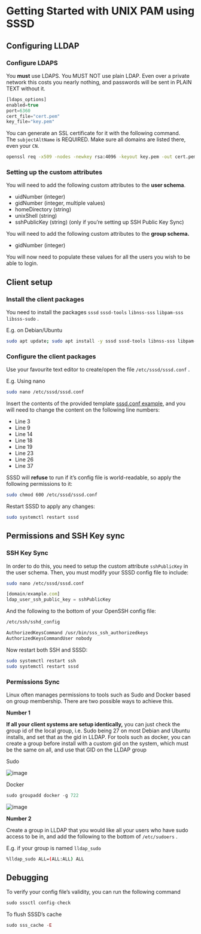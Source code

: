 # Getting Started with UNIX PAM using SSSD

## Configuring LLDAP

### Configure LDAPS

You **must** use LDAPS. You MUST NOT use plain LDAP. Even over a private network this costs you nearly nothing, and passwords will be sent in PLAIN TEXT without it.

```jsx
[ldaps_options]
enabled=true
port=6360
cert_file="cert.pem"
key_file="key.pem"
```

You can generate an SSL certificate for it with the following command. The `subjectAltName` is REQUIRED. Make sure all domains are listed there, even your `CN`.

```bash
openssl req -x509 -nodes -newkey rsa:4096 -keyout key.pem -out cert.pem -sha256 -days 36500 -nodes -subj "/CN=lldap.example.net" -addext "subjectAltName = DNS:lldap.example.net"
```

### Setting up the custom attributes

You will need to add the following custom attributes to the **user schema**.

- uidNumber (integer)
- gidNumber (integer, multiple values)
- homeDirectory (string)
- unixShell (string)
- sshPublicKey (string) (only if you’re setting up SSH Public Key Sync)

You will need to add the following custom attributes to the **group schema.**

- gidNumber (integer)

You will now need to populate these values for all the users you wish to be able to login.

## Client setup

### Install the client packages

You need to install the packages `sssd` `sssd-tools` `libnss-sss` `libpam-sss` `libsss-sudo` .

E.g. on Debian/Ubuntu

```bash
sudo apt update; sudo apt install -y sssd sssd-tools libnss-sss libpam-sss libsss-sudo
```

### Configure the client packages

Use your favourite text editor to create/open the file `/etc/sssd/sssd.conf` .

E.g. Using nano

```bash
sudo nano /etc/sssd/sssd.conf
```

Insert the contents of the provided template [sssd.conf example](https://github.com/vmd1/lldap/blob/main/example_configs/pam/sssd.conf), and you will need to change the content on the following line numbers:

- Line 3
- Line 9
- Line 14
- Line 18
- Line 19
- Line 23
- Line 26
- Line 37

SSSD will **refuse** to run if it’s config file is world-readable, so apply the following permissions to it:

```bash
sudo chmod 600 /etc/sssd/sssd.conf
```

Restart SSSD to apply any changes:

```bash
sudo systemctl restart sssd
```

## Permissions and SSH Key sync

### SSH Key Sync

In order to do this, you need to setup the custom attribute `sshPublicKey` in the user schema. Then, you must modify your SSSD config file to include:

```bash
sudo nano /etc/sssd/sssd.conf
```

```jsx
[domain/example.com]
ldap_user_ssh_public_key = sshPublicKey
```

And the following to the bottom of your OpenSSH config file:

```bash
/etc/ssh/sshd_config
```

```bash
AuthorizedKeysCommand /usr/bin/sss_ssh_authorizedkeys
AuthorizedKeysCommandUser nobody
```

Now restart both SSH and SSSD:

```bash
sudo systemctl restart ssh
sudo systemctl restart sssd
```

### Permissions Sync

Linux often manages permissions to tools such as Sudo and Docker based on group membership. There are two possible ways to achieve this. 

**Number 1**

**If all your client systems are setup identically,** you can just check the group id of the local group, i.e. Sudo being 27 on most Debian and Ubuntu installs, and set that as the gid in LLDAP. For tools such as docker, you can create a group before install with a custom gid on the system, which must be the same on all, and use that GID on the LLDAP group

Sudo

![image](https://github.com/user-attachments/assets/d68daa42-e92c-4389-9cb0-440e05dd66f1)

Docker

```jsx
sudo groupadd docker -g 722
```

![image](https://github.com/user-attachments/assets/b004e8b4-adb4-489c-b540-a16e438b7fb6)

**Number 2**

Create a group in LLDAP that you would like all your users who have sudo access to be in, and add the following to the bottom of `/etc/sudoers` . 

E.g. if your group is named `lldap_sudo`

```bash
%lldap_sudo ALL=(ALL:ALL) ALL
```

## Debugging

To verify your config file’s validity, you can run the following command

```jsx
sudo sssctl config-check
```

To flush SSSD’s cache

```jsx
sudo sss_cache -E
```
